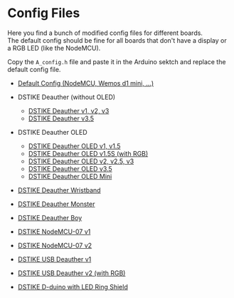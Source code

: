 # Config Files

Here you find a bunch of modified config files for different boards.  
The default config should be fine for all boards that don't have a display or a RGB LED (like the NodeMCU).  

Copy the `A_config.h` file and paste it in the Arduino sektch and replace the default config file.  

- [Default Config (NodeMCU, Wemos d1 mini, ...)](https://github.com/spacehuhn/esp8266_deauther/blob/master/configs/Default/A_config.h)

- DSTIKE Deauther (without OLED)
  - [DSTIKE Deauther v1, v2, v3](https://github.com/spacehuhn/esp8266_deauther/blob/master/configs/Default/A_config.h)
  - [DSTIKE Deauther v3.5](https://github.com/spacehuhn/esp8266_deauther/blob/master/configs/DSTIKE_Deauther_v3.5_and_NodeMCU-07_v2/A_config.h)
- DSTIKE Deauther OLED
  - [DSTIKE Deauther OLED v1, v1.5](https://github.com/spacehuhn/esp8266_deauther/blob/master/configs/DSTIKE_OLED_v1_v1.5/A_config.h)
  - [DSTIKE Deauther OLED v1.5S (with RGB)](https://github.com/spacehuhn/esp8266_deauther/blob/master/configs/DSTIKE_OLED_v1.5S/A_config.h)
  - [DSTIKE Deauther OLED v2, v2.5, v3](https://github.com/spacehuhn/esp8266_deauther/blob/master/configs/DSTIKE_OLED_v2_v2.5_v3/A_config.h)
  - [DSTIKE Deauther OLED v3.5](https://github.com/spacehuhn/esp8266_deauther/blob/master/configs/DSTIKE_OLED_v3.5_Monster/A_config.h)
  - [DSTIKE Deauther OLED Mini](https://github.com/spacehuhn/esp8266_deauther/blob/master/configs/DSTIKE_OLED_v3.5_Monster/A_config.h)
- [DSTIKE Deauther Wristband](https://github.com/spacehuhn/esp8266_deauther/blob/master/configs/DSTIKE_Wristband_Mini/A_config.h)
- [DSTIKE Deauther Monster](https://github.com/spacehuhn/esp8266_deauther/blob/master/configs/DSTIKE_OLED_v3.5_Monster/A_config.h)
- [DSTIKE Deauther Boy](https://github.com/spacehuhn/esp8266_deauther/blob/master/configs/DSTIKE_Deauther_Boy/A_config.h)
- [DSTIKE NodeMCU-07 v1](https://github.com/spacehuhn/esp8266_deauther/blob/master/configs/Default/A_config.h)
- [DSTIKE NodeMCU-07 v2](https://github.com/spacehuhn/esp8266_deauther/blob/master/configs/DSTIKE_Deauther_v3.5_and_NodeMCU-07_v2/A_config.h)
- [DSTIKE USB Deauther v1](https://github.com/spacehuhn/esp8266_deauther/blob/master/configs/Default/A_config.h)
- [DSTIKE USB Deauther v2 (with RGB)](https://github.com/spacehuhn/esp8266_deauther/blob/master/configs/DSTIKE_USB_Deauther_v2/A_config.h)
- [DSTIKE D-duino with LED Ring Shield](https://github.com/spacehuhn/esp8266_deauther/blob/master/configs/DSTIKE_D-duino_with_LED_Ring_Shield/A_config.h)
